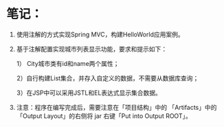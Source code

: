 # 笔记：



1. 使用注解的方式实现Spring MVC，构建HelloWorld应用案例。

2. 基于注解配置实现城市列表显示功能，要求和提示如下：

    1） City城市类有id和name两个属性；
    
    2）自行构建List<City>集合，并存入自定义的数据，不需要从数据库查询；
    
    3）在JSP中可以采用JSTL和EL表达式显示集合数据。
3. 注意：程序在编写完成后，需要注意在「项目结构」中的 「Artifacts」中的「Output Layout」的右侧将 jar 右键「Put into Output ROOT」。







